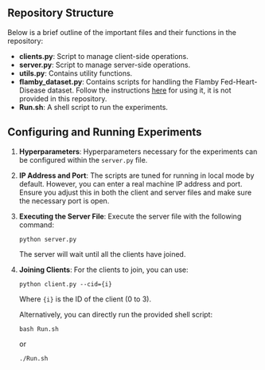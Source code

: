 ## Repository Structure

Below is a brief outline of the important files and their functions in the repository:

- **clients.py**: Script to manage client-side operations.
- **server.py**: Script to manage server-side operations.
- **utils.py**: Contains utility functions.
- **flamby_dataset.py**: Contains scripts for handling the Flamby Fed-Heart-Disease dataset. Follow the instructions [here](https://github.com/owkin/FLamby/tree/main/flamby/datasets/fed_heart_disease) for using it, it is not provided in this repository.
- **Run.sh**: A shell script to run the experiments.

## Configuring and Running Experiments

1. **Hyperparameters**: Hyperparameters necessary for the experiments can be configured within the `server.py` file.

2. **IP Address and Port**: The scripts are tuned for running in local mode by default. However, you can enter a real machine IP address and port. Ensure you adjust this in both the client and server files and make sure the necessary port is open.

3. **Executing the Server File**: Execute the server file with the following command:

    ```
    python server.py
    ```

    The server will wait until all the clients have joined.

4. **Joining Clients**: For the clients to join, you can use:

    ```
    python client.py --cid={i}
    ```

    Where `{i}` is the ID of the client (0 to 3).

    Alternatively, you can directly run the provided shell script:

    ```
    bash Run.sh
    ```

    or

    ```
    ./Run.sh
    ```
